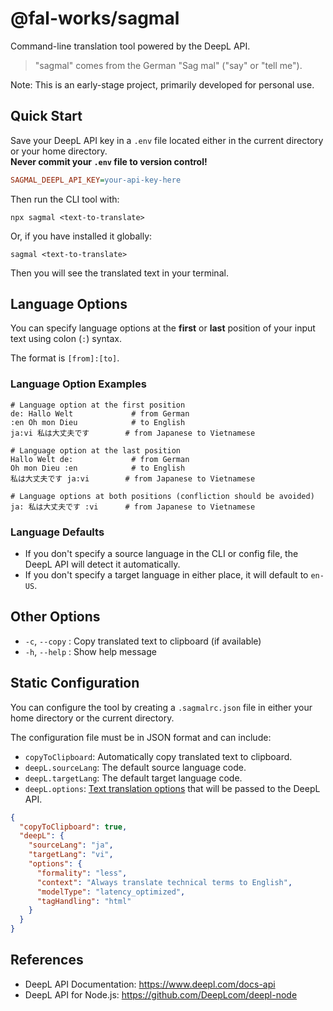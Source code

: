 # @fal-works/sagmal

Command-line translation tool powered by the DeepL API.

> "sagmal" comes from the German "Sag mal" ("say" or "tell me").

Note: This is an early-stage project, primarily developed for personal use.

## Quick Start

Save your DeepL API key in a `.env` file located either in the current directory or your home directory.  
**Never commit your `.env` file to version control!**

```ini
SAGMAL_DEEPL_API_KEY=your-api-key-here
```

Then run the CLI tool with:

```text
npx sagmal <text-to-translate>
```

Or, if you have installed it globally:

```text
sagmal <text-to-translate>
```

Then you will see the translated text in your terminal.


## Language Options

You can specify language options at the **first** or **last** position of your input text using colon (`:`) syntax.

The format is `[from]:[to]`.

### Language Option Examples

```text
# Language option at the first position
de: Hallo Welt             # from German
:en Oh mon Dieu            # to English
ja:vi 私は大丈夫です        # from Japanese to Vietnamese

# Language option at the last position
Hallo Welt de:             # from German
Oh mon Dieu :en            # to English
私は大丈夫です ja:vi        # from Japanese to Vietnamese

# Language options at both positions (confliction should be avoided)
ja: 私は大丈夫です :vi      # from Japanese to Vietnamese
```

### Language Defaults

- If you don't specify a source language in the CLI or config file, the DeepL API will detect it automatically.
- If you don't specify a target language in either place, it will default to `en-US`.


## Other Options

- `-c`, `--copy` : Copy translated text to clipboard (if available)
- `-h`, `--help` : Show help message


## Static Configuration

You can configure the tool by creating a `.sagmalrc.json` file in either your home directory or the current directory.

The configuration file must be in JSON format and can include:

- `copyToClipboard`: Automatically copy translated text to clipboard.
- `deepL.sourceLang`: The default source language code.
- `deepL.targetLang`: The default target language code.
- `deepL.options`: [Text translation options](https://github.com/deeplcom/deepl-node?tab=readme-ov-file#text-translation-options) that will be passed to the DeepL API.

```json
{
  "copyToClipboard": true,
  "deepL": {
    "sourceLang": "ja",
    "targetLang": "vi",
    "options": {
      "formality": "less",
      "context": "Always translate technical terms to English",
      "modelType": "latency_optimized",
      "tagHandling": "html"
    }
  }
}
```


## References

- DeepL API Documentation: <https://www.deepl.com/docs-api>
- DeepL API for Node.js: <https://github.com/DeepLcom/deepl-node>
